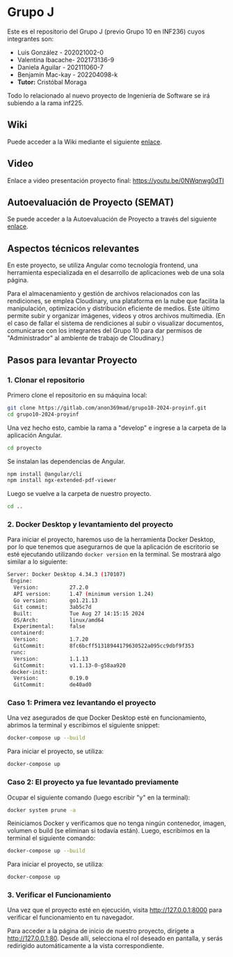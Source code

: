 # Grupo J
Este es el repositorio del Grupo J (previo Grupo 10 en INF236) cuyos integrantes son:
* Luis González - 202021002-0
* Valentina Ibacache- 202173136-9
* Daniela Aguilar - 202111060-7
* Benjamín Mac-kay - 202204098-k
* **Tutor:** Cristóbal Moraga

Todo lo relacionado al nuevo proyecto de Ingeniería de Software se irá subiendo a la rama inf225.

## Wiki
Puede acceder a la Wiki mediante el siguiente [enlace](https://gitlab.com/anon369mad/grupo10-2024-proyinf/-/wikis/home).

## Video
Enlace a video presentación proyecto final: https://youtu.be/0NWqnwg0dTI 

## Autoevaluación de Proyecto (SEMAT)
Se puede acceder a la Autoevaluación de Proyecto a través del siguiente [enlace](https://gitlab.com/anon369mad/grupo10-2024-proyinf/-/wikis/Autoevaluacion-proyecto).

## Aspectos técnicos relevantes

En este proyecto, se utiliza Angular como tecnología frontend, una herramienta especializada en el desarrollo de aplicaciones web de una sola página.

Para el almacenamiento y gestión de archivos relacionados con las rendiciones, se emplea Cloudinary, una plataforma en la nube que facilita la manipulación, optimización y distribución eficiente de medios. Este último permite subir y organizar imágenes, videos y otros archivos multimedia.  (En el caso de fallar el sistema de rendiciones al subir o visualizar documentos, comunicarse con los integrantes del Grupo 10 para dar permisos de "Administrador" al ambiente de trabajo de Cloudinary.)

## Pasos para levantar Proyecto

### 1. Clonar el repositorio
Primero clone el repositorio en su máquina local:

```bash
git clone https://gitlab.com/anon369mad/grupo10-2024-proyinf.git
cd grupo10-2024-proyinf
```
Una vez hecho esto, cambie la rama a "develop" e ingrese a la carpeta de la aplicación Angular.

```bash
cd proyecto
```

Se instalan las dependencias de Angular.

```bash
npm install @angular/cli
npm install ngx-extended-pdf-viewer
```

Luego se vuelve a la carpeta de nuestro proyecto.

```bash
cd ..
```

### 2. Docker Desktop y levantamiento del proyecto
Para iniciar el proyecto, haremos uso de la herramienta Docker Desktop, por lo que tenemos que asegurarnos de que la aplicación de escritorio se esté ejecutando utilizando ``docker version`` en la terminal. Se mostrará algo similar a lo siguiente:

```bash
Server: Docker Desktop 4.34.3 (170107)
 Engine:
  Version:          27.2.0
  API version:      1.47 (minimum version 1.24)
  Go version:       go1.21.13
  Git commit:       3ab5c7d
  Built:            Tue Aug 27 14:15:15 2024
  OS/Arch:          linux/amd64
  Experimental:     false
 containerd:
  Version:          1.7.20
  GitCommit:        8fc6bcff51318944179630522a095cc9dbf9f353
 runc:
  Version:          1.1.13
  GitCommit:        v1.1.13-0-g58aa920
 docker-init:
  Version:          0.19.0
  GitCommit:        de40ad0
```

### Caso 1: Primera vez levantando el proyecto
Una vez asegurados de que Docker Desktop esté en funcionamiento, abrimos la terminal y escribimos el siguiente snippet:

```bash
docker-compose up --build
```
Para iniciar el proyecto, se utiliza:

```bash
docker-compose up
```
### Caso 2: El proyecto ya fue levantado previamente
Ocupar el siguiente comando (luego escribir "y" en la terminal):

```bash
docker system prune -a
```
Reiniciamos Docker y verificamos que no tenga ningún contenedor, imagen, volumen o build (se eliminan si todavía están). 
Luego, escribimos en la terminal el siguiente comando:

```bash
docker-compose up --build
```
Para iniciar el proyecto, se utiliza:

```bash
docker-compose up
```

### 3. Verificar el Funcionamiento
Una vez que el proyecto esté en ejecución, visita http://127.0.0.1:8000 para verificar el funcionamiento en tu navegador.

Para acceder a la página de inicio de nuestro proyecto, dirígete a http://127.0.0.1:80. Desde allí, selecciona el rol deseado en pantalla, y serás redirigido automáticamente a la vista correspondiente.